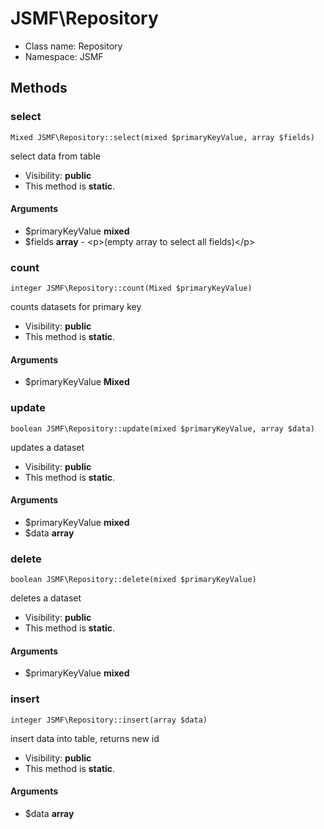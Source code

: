 JSMF\Repository
===============






* Class name: Repository
* Namespace: JSMF







Methods
-------


### select

    Mixed JSMF\Repository::select(mixed $primaryKeyValue, array $fields)

select data from table



* Visibility: **public**
* This method is **static**.


#### Arguments
* $primaryKeyValue **mixed**
* $fields **array** - &lt;p&gt;(empty array to select all fields)&lt;/p&gt;



### count

    integer JSMF\Repository::count(Mixed $primaryKeyValue)

counts datasets for primary key



* Visibility: **public**
* This method is **static**.


#### Arguments
* $primaryKeyValue **Mixed**



### update

    boolean JSMF\Repository::update(mixed $primaryKeyValue, array $data)

updates a dataset



* Visibility: **public**
* This method is **static**.


#### Arguments
* $primaryKeyValue **mixed**
* $data **array**



### delete

    boolean JSMF\Repository::delete(mixed $primaryKeyValue)

deletes a dataset



* Visibility: **public**
* This method is **static**.


#### Arguments
* $primaryKeyValue **mixed**



### insert

    integer JSMF\Repository::insert(array $data)

insert data into table, returns new id



* Visibility: **public**
* This method is **static**.


#### Arguments
* $data **array**


